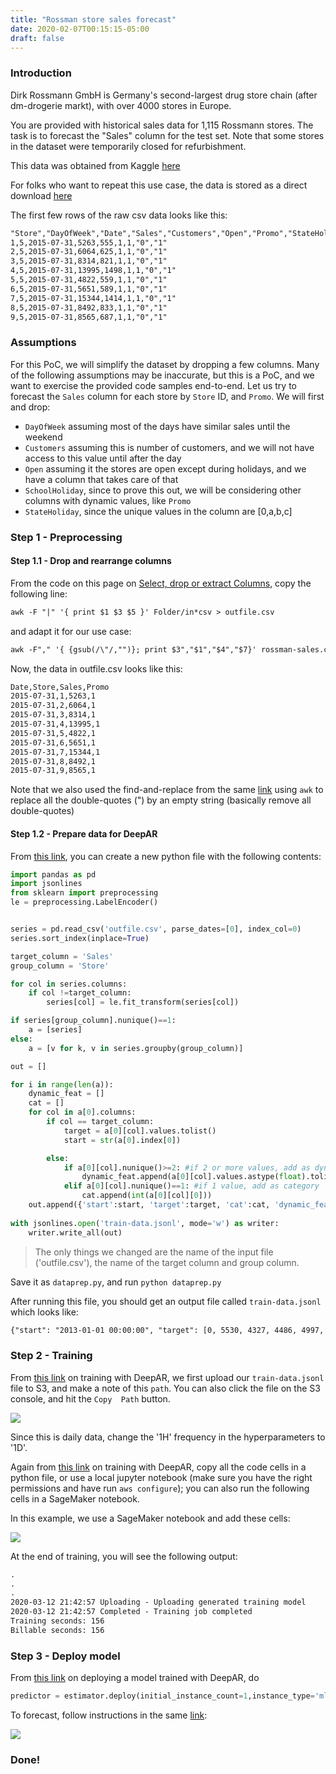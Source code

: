 ```yaml
---
title: "Rossman store sales forecast"
date: 2020-02-07T00:15:15-05:00
draft: false
---
```


### Introduction

Dirk Rossmann GmbH is Germany's second-largest drug store chain (after dm-drogerie markt), with over 4000 stores in Europe.

You are provided with historical sales data for 1,115 Rossmann stores. The task is to forecast the "Sales" column for the test set. Note that some stores in the dataset were temporarily closed for refurbishment.

This data was obtained from Kaggle [here](https://www.kaggle.com/c/rossmann-store-sales/data) 

For folks who want to repeat this use case, the data is stored as a direct download [here](s3://easy-ml-pocs/rossman-sales-data/rossman-sales.csv)

The first few rows of the raw csv data looks like this:

```html
"Store","DayOfWeek","Date","Sales","Customers","Open","Promo","StateHoliday","SchoolHoliday"
1,5,2015-07-31,5263,555,1,1,"0","1"
2,5,2015-07-31,6064,625,1,1,"0","1"
3,5,2015-07-31,8314,821,1,1,"0","1"
4,5,2015-07-31,13995,1498,1,1,"0","1"
5,5,2015-07-31,4822,559,1,1,"0","1"
6,5,2015-07-31,5651,589,1,1,"0","1"
7,5,2015-07-31,15344,1414,1,1,"0","1"
8,5,2015-07-31,8492,833,1,1,"0","1"
9,5,2015-07-31,8565,687,1,1,"0","1"
```

### Assumptions

For this PoC, we will simplify the dataset by dropping a few columns. Many of the following assumptions may be inaccurate, but this is a PoC, and we want to exercise the provided code samples end-to-end. Let us try to forecast the ```Sales``` column for each store by ```Store``` ID, and ```Promo```. We will first and drop:

- ```DayOfWeek``` assuming most of the days have similar sales until the weekend
- ```Customers``` assuming this is number of customers, and we will not have access to this value until after the day
- ```Open``` assuming it the stores are open except during holidays, and we have a column that takes care of that
- ```SchoolHoliday```, since to prove this out, we will be considering other columns with dynamic values, like ```Promo```
- ```StateHoliday```, since the unique values in the column are [0,a,b,c]

### Step 1 - Preprocessing

#### Step 1.1 - Drop and rearrange columns
From the code on this page on [Select, drop or extract Columns](../../preprocessing/selecting), copy the following line:

```html
awk -F "|" '{ print $1 $3 $5 }' Folder/in*csv > outfile.csv
``` 
and adapt it for our use case:

```html
awk -F"," '{ {gsub(/\"/,"")}; print $3","$1","$4","$7}' rossman-sales.csv > outfile.csv
```

Now, the data in outfile.csv looks like this:


```html
Date,Store,Sales,Promo
2015-07-31,1,5263,1
2015-07-31,2,6064,1
2015-07-31,3,8314,1
2015-07-31,4,13995,1
2015-07-31,5,4822,1
2015-07-31,6,5651,1
2015-07-31,7,15344,1
2015-07-31,8,8492,1
2015-07-31,9,8565,1
```

Note that we also used the find-and-replace from the same [link](../../preprocessing/selecting) using ```awk``` to replace all the double-quotes (") by an empty string (basically remove all double-quotes)


#### Step 1.2 - Prepare data for DeepAR

From [this link](../../preprocessing/deepar/), you can create a new python file with the following contents:

```python
import pandas as pd
import jsonlines
from sklearn import preprocessing
le = preprocessing.LabelEncoder()


series = pd.read_csv('outfile.csv', parse_dates=[0], index_col=0)
series.sort_index(inplace=True)

target_column = 'Sales'
group_column = 'Store'

for col in series.columns:
    if col !=target_column:
        series[col] = le.fit_transform(series[col])

if series[group_column].nunique()==1:
    a = [series]
else:
    a = [v for k, v in series.groupby(group_column)]

out = []

for i in range(len(a)):
    dynamic_feat = []
    cat = []
    for col in a[0].columns:
        if col == target_column:
            target = a[0][col].values.tolist()
            start = str(a[0].index[0])

        else:
            if a[0][col].nunique()>=2: #if 2 or more values, add as dynamic feature
                dynamic_feat.append(a[0][col].values.astype(float).tolist())
            elif a[0][col].nunique()==1: #if 1 value, add as category
                cat.append(int(a[0][col][0]))
    out.append({'start':start, 'target':target, 'cat':cat, 'dynamic_feat':dynamic_feat})
    
with jsonlines.open('train-data.jsonl', mode='w') as writer:
    writer.write_all(out)
```

> The only things we changed are the name of the input file ('outfile.csv'), the name of the target column and group column.

Save it as ```dataprep.py```, and run ```python dataprep.py```

After running this file, you should get an output file called ```train-data.jsonl``` which looks like:

```html
{"start": "2013-01-01 00:00:00", "target": [0, 5530, 4327, 4486, 4997, 0, 7176, 5580, 5471, 4892, 4881, 4952, 0, 4717, 3900, 4008, 4044, 4127, 5182, 0, 5394, 5720, 5578, 5195, 5586, 5598, 0, 4055, 3725, 4601, 4709, 5633, 5970, 0, 7032, 6049, 6140, 5499, 5681, 5370, 0, 4409, 4015, 4252, 4241, 4809, 6154, 0, 6407, 5386, 5660, 5261, 5000, 5237, 0, 4038, 3794, 4558, 4676, 4611, 5350, 0, 7675, 6300, 5973, 5637, 5853, 5578, 0, 4949, 3853, 4341, 5108, 4925, 5003, 0, 7072, 6563, 5598, 5179, 5506, 5603, 0, 6729, 6686, 6660, 7285, 0, 7132, 0, 0, 5484, 4625, 4293, 4390, 5075, 0, 6046, 5514, 4903, 4366, .......
```

### Step 2 - Training

From [this link](../../training/deepar) on training with DeepAR, we first upload our ```train-data.jsonl``` file to S3, and make a note of this ```path```. You can also click the file on the S3 console, and hit the ```Copy  Path``` button.

![](/images/copypath.png)

Since this is daily data, change the '1H' frequency in the hyperparameters to '1D'.

Again from [this link](../../training/deepar) on training with DeepAR, copy all the code cells in a python file, or use a local jupyter notebook (make sure you have the right permissions and have run ```aws configure```); you can also run the following cells in a SageMaker notebook.

In this example, we use a SageMaker notebook and add these cells:

![](/images/startrosstraining.png)

At the end of training, you will see the following output:

```html
.
.
.
2020-03-12 21:42:57 Uploading - Uploading generated training model
2020-03-12 21:42:57 Completed - Training job completed
Training seconds: 156
Billable seconds: 156
```

### Step 3 - Deploy model

From [this link](../../inference/deepar) on deploying a model trained with DeepAR, do

```python
predictor = estimator.deploy(initial_instance_count=1,instance_type='ml.m4.xlarge')
```

To forecast, follow instructions in the same [link](../../inference/deepar):

![](/images/predictrossdeepar.png)

### Done!











